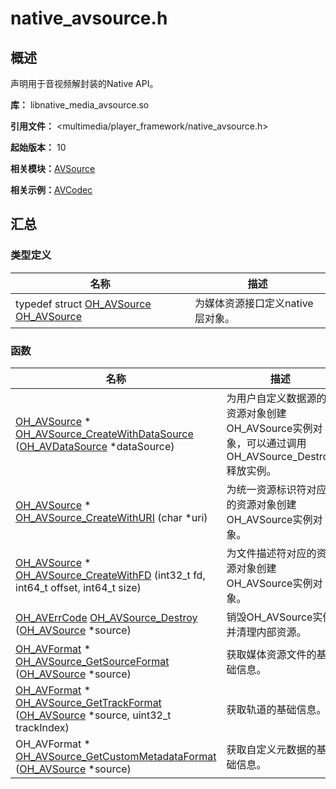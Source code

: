 # native_avsource.h


## 概述

声明用于音视频解封装的Native API。

**库：** libnative_media_avsource.so

**引用文件：** <multimedia/player_framework/native_avsource.h>

**起始版本：** 10

**相关模块：**[AVSource](_a_v_source.md)

**相关示例：**[AVCodec](https://gitee.com/openharmony/applications_app_samples/tree/master/code/BasicFeature/Media/AVCodec)


## 汇总


### 类型定义

| 名称 | 描述 | 
| -------- | -------- |
| typedef struct [OH_AVSource](_a_v_source.md#oh_avsource) [OH_AVSource](_a_v_source.md#oh_avsource) | 为媒体资源接口定义native层对象。  | 


### 函数

| 名称 | 描述 | 
| -------- | -------- |
| [OH_AVSource](_a_v_source.md#oh_avsource) \* [OH_AVSource_CreateWithDataSource](_a_v_source.md#oh_avsource_createwithdatasource) ([OH_AVDataSource](_o_h___a_v_data_source.md) \*dataSource) | 为用户自定义数据源的资源对象创建OH_AVSource实例对象，可以通过调用OH_AVSource_Destroy释放实例。  | 
| [OH_AVSource](_a_v_source.md#oh_avsource) \* [OH_AVSource_CreateWithURI](_a_v_source.md#oh_avsource_createwithuri) (char \*uri) | 为统一资源标识符对应的资源对象创建OH_AVSource实例对象。 | 
| [OH_AVSource](_a_v_source.md#oh_avsource) \* [OH_AVSource_CreateWithFD](_a_v_source.md#oh_avsource_createwithfd) (int32_t fd, int64_t offset, int64_t size) | 为文件描述符对应的资源对象创建OH_AVSource实例对象。 | 
| [OH_AVErrCode](_core.md#oh_averrcode) [OH_AVSource_Destroy](_a_v_source.md#oh_avsource_destroy) ([OH_AVSource](_a_v_source.md#oh_avsource) \*source) | 销毁OH_AVSource实例并清理内部资源。 | 
| [OH_AVFormat](_core.md#oh_avformat) \* [OH_AVSource_GetSourceFormat](_a_v_source.md#oh_avsource_getsourceformat) ([OH_AVSource](_a_v_source.md#oh_avsource) \*source) | 获取媒体资源文件的基础信息。 | 
| [OH_AVFormat](_core.md#oh_avformat) \* [OH_AVSource_GetTrackFormat](_a_v_source.md#oh_avsource_gettrackformat) ([OH_AVSource](_a_v_source.md#oh_avsource) \*source, uint32_t trackIndex) | 获取轨道的基础信息。 | 
| OH_AVFormat \* [OH_AVSource_GetCustomMetadataFormat](_a_v_source.md#oh_avsource_getcustommetadataformat) ([OH_AVSource](_a_v_source.md#oh_avsource) \*source) | 获取自定义元数据的基础信息。 | 
